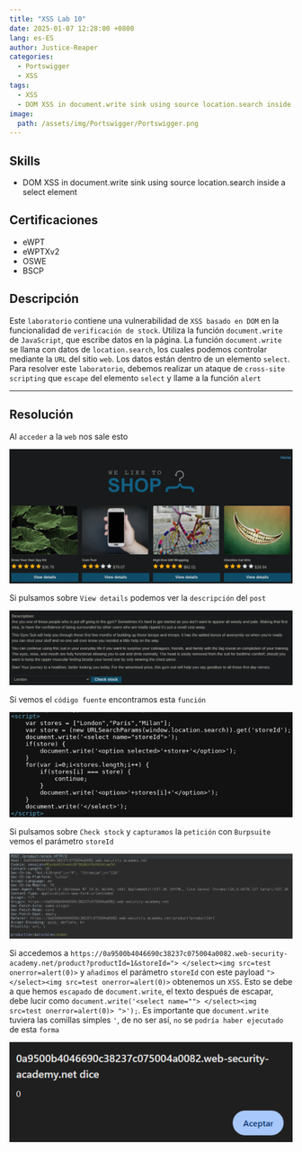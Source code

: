 ```yaml
---
title: "XSS Lab 10"
date: 2025-01-07 12:28:00 +0800
lang: es-ES
author: Justice-Reaper
categories:
  - Portswigger
  - XSS
tags:
  - XSS
  - DOM XSS in document.write sink using source location.search inside a select element
image:
  path: /assets/img/Portswigger/Portswigger.png
---
```


## Skills

- DOM XSS in document.write sink using source location.search inside a select element

## Certificaciones

- eWPT
- eWPTXv2
- OSWE
- BSCP
  
## Descripción

Este `laboratorio` contiene una vulnerabilidad de `XSS basado en DOM` en la funcionalidad de `verificación de stock`. Utiliza la función `document.write` de `JavaScript`, que escribe datos en la página. La función `document.write` se llama con datos de `location.search`, los cuales podemos controlar mediante la `URL` del sitio `web`. Los datos están dentro de un elemento `select`. Para resolver este `laboratorio`, debemos realizar un ataque de `cross-site scripting` que `escape` del elemento `select` y llame a la función `alert`

---

## Resolución

Al `acceder` a la `web` nos sale esto

![](/assets/img/XSS-Lab-10/image_1.png)

Si pulsamos sobre `View details` podemos ver la `descripción` del `post`

![](/assets/img/XSS-Lab-10/image_2.png)

Si vemos el `código fuente` encontramos esta `función`

![](/assets/img/XSS-Lab-10/image_3.png)

Si pulsamos sobre `Check stock` y `capturamos` la `petición` con `Burpsuite` vemos el parámetro `storeId`

![](/assets/img/XSS-Lab-10/image_4.png)

Si accedemos a `https://0a9500b4046690c38237c075004a0082.web-security-academy.net/product?productId=1&storeId="> </select><img src=test onerror=alert(0)>` y `añadimos` el parámetro `storeId` con este payload `"> </select><img src=test onerror=alert(0)>` obtenemos un `XSS`. Esto se debe a que hemos `escapado` de `document.write`, el texto después de escapar, debe lucir como `document.write('<select name=""> </select><img src=test onerror=alert(0)> ">');`. Es importante que `document.write` tuviera las comillas simples `'`, de no ser así, `no` se `podría haber ejecutado` de esta `forma`

![](/assets/img/XSS-Lab-10/image_5.png)
